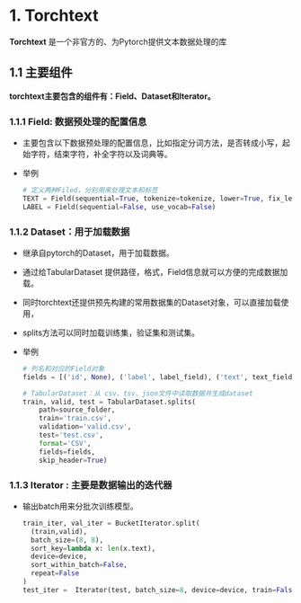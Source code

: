 # 1. Torchtext

 **Torchtext** 是一个非官方的、为Pytorch提供文本数据处理的库

## 1.1 主要组件

**torchtext主要包含的组件有：Field、Dataset和Iterator。**

### 1.1.1 Field: 数据预处理的配置信息

- 主要包含以下数据预处理的配置信息，比如指定分词方法，是否转成小写，起始字符，结束字符，补全字符以及词典等。

- 举例

  ```python
  # 定义两种Filed，分别用来处理文本和标签
  TEXT = Field(sequential=True, tokenize=tokenize, lower=True, fix_lengt=200)
  LABEL = Field(sequential=False, use_vocab=False)
  ```

### 1.1.2 Dataset：用于加载数据

- 继承自pytorch的Dataset，用于加载数据。

- 通过给TabularDataset 提供路径，格式，Field信息就可以方便的完成数据加载。

- 同时torchtext还提供预先构建的常用数据集的Dataset对象，可以直接加载使用，

- splits方法可以同时加载训练集，验证集和测试集。

- 举例

  ```python
  # 列名和对应的Field对象
  fields = [('id', None), ('label', label_field), ('text', text_field)]
  
  # TabularDataset：从 csv、tsv、json文件中读取数据并生成dataset
  train, valid, test = TabularDataset.splits(
      path=source_folder, 
      train='train.csv', 
      validation='valid.csv',
      test='test.csv', 
      format='CSV',
      fields=fields, 
      skip_header=True)
  
  ```

### 1.1.3 Iterator : 主要是数据输出的迭代器

- 输出batch用来分批次训练模型。

  ```python
  train_iter, val_iter = BucketIterator.split(
    (train,valid),
    batch_size=(8, 8),
    sort_key=lambda x: len(x.text),
    device=device, 
    sort_within_batch=False,
    repeat=False
  )
  test_iter =  Iterator(test, batch_size=8, device=device, train=False, shuffle=False, sort=False, sort_within_batch=False, repeat = False)
  ```

  

